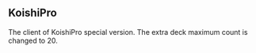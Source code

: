## KoishiPro
The client of KoishiPro special version.
The extra deck maximum count is changed to 20.
